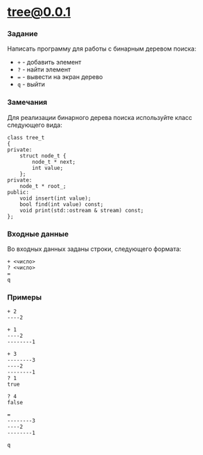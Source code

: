 # tree@0.0.1

### Задание
Написать программу для работы с бинарным деревом поиска:
- `+` - добавить элемент
- `?` - найти элемент
- `=` - вывести на экран дерево
- `q` - выйти

### Замечания
Для реализации бинарного дерева поиска используйте класс следующего вида:
```
class tree_t
{
private:
    struct node_t {
        node_t * next;
        int value;
    };
private:
    node_t * root_;
public:
    void insert(int value);
    bool find(int value) const;
    void print(std::ostream & stream) const;
};
```

### Входные данные
Во входных данных заданы строки, следующего формата:
```
+ <число>
? <число>
=
q
```

### Примеры
```
+ 2
----2

+ 1
----2
--------1

+ 3
--------3
----2
--------1
? 1
true

? 4
false

=
--------3
----2
--------1

q
```
